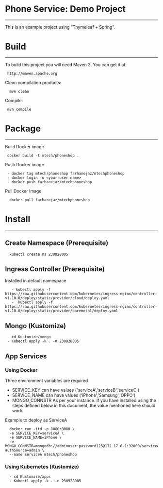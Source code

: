
# Phone Service: Demo Project
----------------------------------------------------
 
 This is an example project using "Thymeleaf + Spring".
 
     
# Build
--------
 
 To build this project you will need Maven 3. You can get it at:
 
     http://maven.apache.org

 Clean compilation products:
 
      mvn clean
     
 Compile:
 
     mvn compile

# Package
---------

Build Docker image

     docker build -t mtech/phoneshop .

Push Docker image

     - docker tag mtech/phoneshop farhanejaz/mtechphoneshop
     - docker login -u <your-user-name>
     - docker push farhanejaz/mtechphoneshop

Pull Docker Image

      docker pull farhanejaz/mtechphoneshop


# Install
---------

## Create Namespace (Prerequisite)
      kubectl create ns 230928005

## Ingress Controller (Prerequisite)
Installed in default namespace

       - kubectl apply -f https://raw.githubusercontent.com/kubernetes/ingress-nginx/controller-v1.10.0/deploy/static/provider/cloud/deploy.yaml
       -  kubectl apply -f https://raw.githubusercontent.com/kubernetes/ingress-nginx/controller-v1.10.0/deploy/static/provider/baremetal/deploy.yaml

## Mongo (Kustomize)
     - cd Kustomize/mongo
     - Kubectl apply -k . -n 230928005

## App Services

### Using Docker

Three environment variables are required
- SERVICE_KEY can have values ('serviceA','serviceB','serviceC')
- SERVICE_NAME can have values ('iPhone','Samsung','OPPO')
- MONGO_CONNSTR As per your instance. If you have installed using the steps defined below in this document, the value mentioned here should work.

Example to deploy as ServiceA

      docker run -itd -p 8080:8080 \
      -e SERVICE_KEY=serviceA \
      -e SERVICE_NAME=iPhone \
      -e MONGO_CONNSTR=mongodb://adminuser:password123@172.17.0.1:32000/serviceA?authSource=admin \
      --name serviceA mtech/phoneshop

### Using Kubernetes (Kustomize)

      - cd Kustomize/apps
      - Kubectl apply -k . -n 230928005
